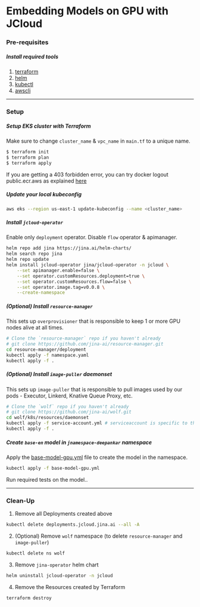 # Embedding Models on GPU with JCloud

### Pre-requisites

##### Install required tools

1. [terraform](https://learn.hashicorp.com/tutorials/terraform/install-cli)
2. [helm](https://helm.sh/docs/intro/install/)
3. [kubectl](https://kubernetes.io/docs/tasks/tools/install-kubectl/)
4. [awscli](https://docs.aws.amazon.com/cli/latest/userguide/install-cliv2.html)

---

### Setup

##### Setup EKS cluster with Terraform

Make sure to change `cluster_name` & `vpc_name` in `main.tf` to a unique name. 

```bash
$ terraform init
$ terraform plan
$ terraform apply
```

If you are getting a 403 forbidden error, you can try docker logout public.ecr.aws as explained [here](https://docs.aws.amazon.com/AmazonECR/latest/public/public-troubleshooting.html)

##### Update your local kubeconfig

```bash
aws eks --region us-east-1 update-kubeconfig --name <cluster_name>
```

##### Install `jcloud-operator`

Enable only `deployment` operator. Disable `flow` operator & apimanager. 

```bash
helm repo add jina https://jina.ai/helm-charts/
helm search repo jina
helm repo update
helm install jcloud-operator jina/jcloud-operator -n jcloud \
    --set apimanager.enable=false \
    --set operator.customResources.deployment=true \
    --set operator.customResources.flow=false \
    --set operator.image.tag=v0.0.8 \
    --create-namespace
```

##### (Optional) Install `resource-manager` 

This sets up `overprovisioner` that is responsible to keep 1 or more GPU nodes alive at all times.

```bash
# Clone the `resource-manager` repo if you haven't already
# git clone https://github.com/jina-ai/resource-manager.git
cd resource-manager/deployment
kubectl apply -f namespace.yaml
kubectl apply -f .
```

##### (Optional) Install `image-puller` daemonset 

This sets up `image-puller` that is responsible to pull images used by our pods - Executor, Linkerd, Knative Queue Proxy, etc. 

```bash
# Clone the `wolf` repo if you haven't already
# git clone https://github.com/jina-ai/wolf.git
cd wolf/k8s/resources/daemonset 
kubectl apply -f service-account.yml # serviceaccount is specific to the cluster, be careful
kubectl apply -f .
```

##### Create `base-en` model in `jnamespace-deepankar` namespace

Apply the [base-model-gpu.yml](base-model-gpu.yml) file to create the model in the namespace. 

```bash
kubectl apply -f base-model-gpu.yml
```

Run required tests on the model.. 

---

### Clean-Up


1. Remove all Deployments created above

```bash
kubectl delete deployments.jcloud.jina.ai --all -A
```


2. (Optional) Remove `wolf` namespace (to delete `resource-manager` and `image-puller`)

```bash
kubectl delete ns wolf
```

3. Remove `jina-operator` helm chart

```bash
helm uninstall jcloud-operator -n jcloud
```


4. Remove the Resources created by Terraform

```bash
terraform destroy 
```
